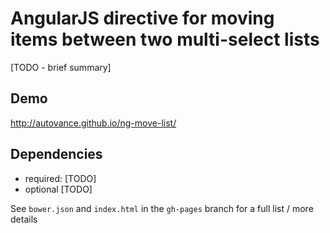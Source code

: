 # AngularJS directive for moving items between two multi-select lists

[TODO - brief summary]

## Demo
http://autovance.github.io/ng-move-list/

## Dependencies
- required:
	[TODO]
- optional
	[TODO]

See `bower.json` and `index.html` in the `gh-pages` branch for a full list / more details
